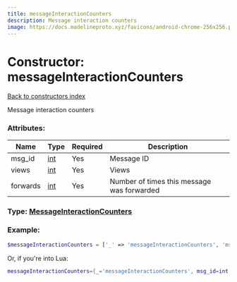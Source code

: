 ```yaml
---
title: messageInteractionCounters
description: Message interaction counters
image: https://docs.madelineproto.xyz/favicons/android-chrome-256x256.png
---
```

# Constructor: messageInteractionCounters  
[Back to constructors index](index.md)



Message interaction counters

### Attributes:

| Name     |    Type       | Required | Description |
|----------|---------------|----------|-------------|
|msg\_id|[int](../types/int.md) | Yes|Message ID|
|views|[int](../types/int.md) | Yes|Views|
|forwards|[int](../types/int.md) | Yes|Number of times this message was forwarded|



### Type: [MessageInteractionCounters](../types/MessageInteractionCounters.md)


### Example:

```php
$messageInteractionCounters = ['_' => 'messageInteractionCounters', 'msg_id' => int, 'views' => int, 'forwards' => int];
```  


Or, if you're into Lua:

```lua
messageInteractionCounters={_='messageInteractionCounters', msg_id=int, views=int, forwards=int}

```


